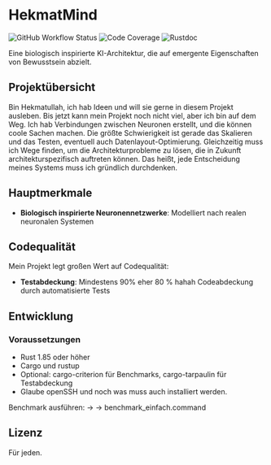 # HekmatMind

![GitHub Workflow Status](https://img.shields.io/github/actions/workflow/status/etuioan/HekmatMind/rust-ci.yml?branch=main&label=CI)
![Code Coverage](https://img.shields.io/badge/Coverage-~80%25-brightgreen)
![Rustdoc](https://img.shields.io/badge/Rustdoc-online-blue)

Eine biologisch inspirierte KI-Architektur, die auf emergente Eigenschaften von Bewusstsein abzielt.

## Projektübersicht

Bin Hekmatullah, ich hab Ideen und will sie gerne in diesem Projekt ausleben. Bis jetzt kann mein Projekt noch nicht viel, aber ich bin auf dem Weg. Ich hab Verbindungen zwischen Neuronen erstellt, und die können coole Sachen machen.
 Die größte Schwierigkeit ist gerade das Skalieren und das Testen, eventuell auch Datenlayout-Optimierung. Gleichzeitig muss ich Wege finden, um die Architekturprobleme zu lösen, die in Zukunft architekturspezifisch auftreten können.
Das heißt, jede Entscheidung meines Systems muss ich gründlich durchdenken.


## Hauptmerkmale

- **Biologisch inspirierte Neuronennetzwerke**: Modelliert nach realen neuronalen Systemen


## Codequalität

Mein Projekt legt großen Wert auf Codequalität:

- **Testabdeckung**: Mindestens 90% eher 80 % hahah  Codeabdeckung durch automatisierte Tests

## Entwicklung

### Voraussetzungen

- Rust 1.85 oder höher
- Cargo und rustup
- Optional: cargo-criterion für Benchmarks, cargo-tarpaulin für Testabdeckung
- Glaube openSSH und noch was muss auch installiert werden.

Benchmark ausführen: ->  -> benchmark_einfach.command


## Lizenz

Für jeden.

